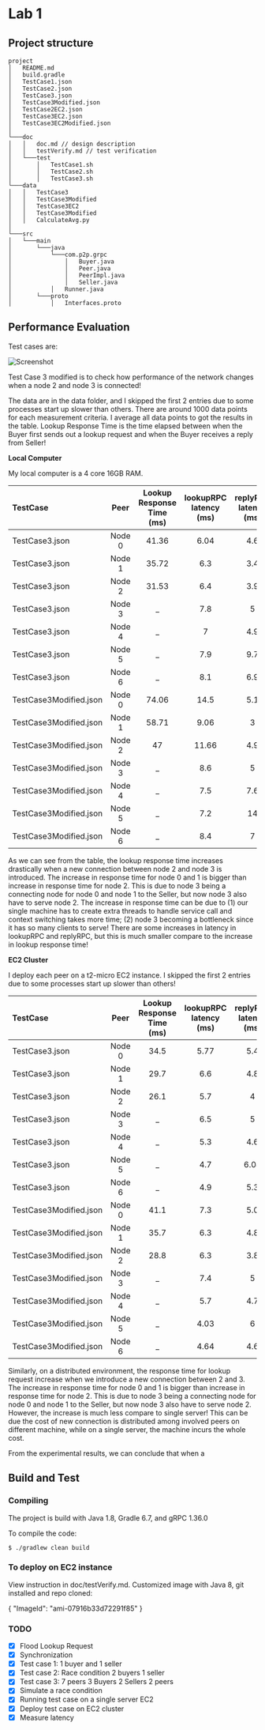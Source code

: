 # Lab 1

## Project structure

```
project
│   README.md
│   build.gradle
│   TestCase1.json
│   TestCase2.json
│   TestCase3.json
│   TestCase3Modified.json
│   TestCase2EC2.json
│   TestCase3EC2.json
│   TestCase3EC2Modified.json
│
└───doc
│   │   doc.md // design description
│   │   testVerify.md // test verification
│   └───test
│       │   TestCase1.sh
│       │   TestCase2.sh
│       │   TestCase3.sh
└───data
│   │   TestCase3
│   │   TestCase3Modified
│   │   TestCase3EC2
│   │   TestCase3Modified
│   │   CalculateAvg.py
│   
└───src
│   └───main
│       └───java
│           └───com.p2p.grpc
│               │   Buyer.java
│               │   Peer.java
│               │   PeerImpl.java
│               │   Seller.java
│           │   Runner.java
│       └───proto
│           │   Interfaces.proto
```

## Performance Evaluation

Test cases are:

![Screenshot](../TestCases.png)

Test Case 3 modified is to check how performance of the network changes when a node 2 and node 3 is connected!

The data are in the data folder, and I skipped the first 2 entries due to some processes start up slower than others. 
There are around 1000 data points for each measurement criteria. I average all data points to got the results in the table. 
Lookup Response Time is the time elapsed between when the Buyer first sends out a lookup request and when the Buyer receives a reply from Seller! 

**Local Computer**

My local computer is a 4 core 16GB RAM. 

| TestCase    | Peer   | Lookup Response Time (ms) | lookupRPC latency (ms)  | replyRPC latency (ms)  | buyRPC latency (ms)  |
| :---        |    :----: | :----:  |          :---: | :---: | ---: |
| TestCase3.json  | Node 0    |   41.36     | 6.04  |  4.6  |  3.5  |
| TestCase3.json   | Node 1   |   35.72   |  6.3  |  3.4  |  3.3  |
| TestCase3.json   | Node 2   |   31.53    |  6.4  | 3.9 |  3.5  |
| TestCase3.json   | Node 3   |    _    |  7.8  |  5  |  _  |
| TestCase3.json   | Node 4   |    _    |   7  |  4.9  |  _  |
| TestCase3.json   | Node 5   |    _    |   7.9  |  9.7  |  _  |
| TestCase3.json   | Node 6   |    _    |   8.1  |  6.9  |  _  |
| TestCase3Modified.json  | Node 0    |   74.06     | 14.5  |  5.1  |  3.9  |
| TestCase3Modified.json   | Node 1   |   58.71   |  9.06  |  3  |  3.24  |
| TestCase3Modified.json   | Node 2   |   47    |  11.66  | 4.9 |  3.22  |
| TestCase3Modified.json   | Node 3   |    _    |  8.6  |   5  |  _  |
| TestCase3Modified.json   | Node 4   |    _    |  7.5  |  7.6  |  _  |
| TestCase3Modified.json   | Node 5   |    _    |  7.2  |  14  |  _  |
| TestCase3Modified.json   | Node 6   |    _    |  8.4  |  7  |  _  |

As we can see from the table, the lookup response time increases drastically when a new connection between node 2 and node 3 is introduced. 
The increase in response time for node 0 and 1 is bigger than increase in response time for node 2. This is due to node 3 being a connecting node for node 0 and node 1 to the Seller, but now node 3 also have to serve node 2.
The increase in response time can be due to (1) our single machine has to create extra threads to handle service call and context switching takes more time; (2) node 3 becoming a bottleneck since it has so many clients to serve!
There are some increases in latency in lookupRPC and replyRPC, but this is much smaller compare to the increase in lookup response time!

**EC2 Cluster**

I deploy each peer on a t2-micro EC2 instance. I skipped the first 2 entries due to some processes start up slower than others!

| TestCase    | Peer   | Lookup Response Time (ms) | lookupRPC latency (ms)  | replyRPC latency (ms)  | buyRPC latency (ms)  |
| :---        |    :----: | :----:  |          :---: | :---: | ---: |
| TestCase3.json  | Node 0          |   34.5  | 5.77  |  5.4  |  5.9  |
| TestCase3.json   | Node 1         |   29.7  |  6.6  |  4.8  |  3.9  |
| TestCase3.json   | Node 2         |   26.1  |  5.7  | 4 |  3.9  |
| TestCase3.json   | Node 3         |    _    |  6.5  |  5  |  _  |
| TestCase3.json   | Node 4         |    _    |   5.3 |  4.6  |  _  |
| TestCase3.json   | Node 5         |    _    |   4.7 |  6.04  |  _  |
| TestCase3.json   | Node 6         |    _    |   4.9 |  5.3  |  _  |
| TestCase3Modified.json  | Node 0    |   41.1  | 7.3  |  5.0  |  5.3  |
| TestCase3Modified.json   | Node 1   |   35.7  |  6.3  | 4.8  |  3.6  |
| TestCase3Modified.json   | Node 2   |   28.8  |  6.3  | 3.8 |  3.1  |
| TestCase3Modified.json   | Node 3   |    _    |  7.4  |   5  |  _  |
| TestCase3Modified.json   | Node 4   |    _    |  5.7  |  4.7  |  _  |
| TestCase3Modified.json   | Node 5   |    _    |  4.03  |  6  |  _  |
| TestCase3Modified.json   | Node 6   |    _    |  4.64  |  4.6  |  _  |

Similarly, on a distributed environment, the response time for lookup request increase when we introduce a new connection between 2 and 3.
The increase in response time for node 0 and 1 is bigger than increase in response time for node 2. This is due to node 3 being a connecting node for node 0 and node 1 to the Seller, but now node 3 also have to serve node 2.
However, the increase is much less compare to single server! This can be due the cost of new connection is distributed among involved peers on different machine, 
while on a single server, the machine incurs the whole cost. 

From the experimental results, we can conclude that when a 


## Build and Test

### Compiling

The project is build with Java 1.8, Gradle 6.7, and gRPC 1.36.0

To compile the code:
``` 
$ ./gradlew clean build
```

### To deploy on EC2 instance 

View instruction in doc/testVerify.md. Customized image with Java 8, git installed and repo cloned:

{
"ImageId": "ami-07916b33d72291f85"
}

### TODO
- [X] Flood Lookup Request
- [X] Synchronization
- [X] Test case 1: 1 buyer and 1 seller 
- [X] Test case 2: Race condition 2 buyers 1 seller
- [X] Test case 3: 7 peers 3 Buyers 2 Sellers 2 peers
- [X] Simulate a race condition 
- [X] Running test case on a single server EC2
- [X] Deploy test case on EC2 cluster
- [X] Measure latency